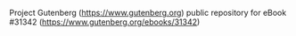 Project Gutenberg (https://www.gutenberg.org) public repository for eBook #31342 (https://www.gutenberg.org/ebooks/31342)
